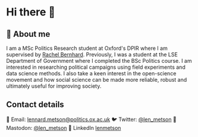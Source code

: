 # Hi there 👋

## 👨 About me  

I am a MSc Politics Research student at Oxford's DPIR where I am supervised by [Rachel Bernhard](https://www.politics.ox.ac.uk/person/rachel-bernhard-0). Previously, I was a student at the LSE Department of Government where I completed the BSc Politics course. I am interested in researching political campaigns using field experiments and data science methods. I also take a keen interest in the open-science movement and how social science can be made more reliable, robust and ultimately useful for improving society.

## Contact details 

📧 Email: lennard.metson@politics.ox.ac.uk
🐦 Twitter: [@len_metson](twitter.com/len_metson)
🐘 Mastodon: [@len_metson](https://mastodon.online/@len_metson)
🔗 LinkedIn [lenmetson](https://www.linkedin.com/in/lenmetson/)
